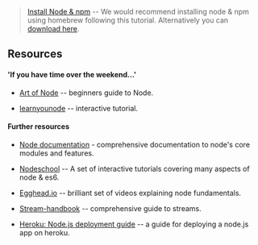 
> [Install Node & npm](https://changelog.com/posts/install-node-js-with-homebrew-on-os-x) -- We would recommend installing node & npm using homebrew following this tutorial. Alternatively you can [download here](https://nodejs.org/en/).

## Resources

#### 'If you have time over the weekend...'
* [Art of Node](https://github.com/maxogden/art-of-node#the-art-of-node) -- beginners guide to Node.

* [learnyounode](https://github.com/workshopper/learnyounode) -- interactive tutorial.

#### Further resources

* [Node documentation](https://nodejs.org/api/) - comprehensive documentation to node's core modules
and features.

* [Nodeschool](https://nodeschool.io/) -- A set of interactive tutorials covering many aspects of node & es6.

* [Egghead.io](https://egghead.io/courses/introduction-to-node-the-fundamentals) -- brilliant set of videos explaining node fundamentals.

* [Stream-handbook](https://github.com/substack/stream-handbook) -- comprehensive guide to streams.

* [Heroku: Node.js deployment guide](https://devcenter.heroku.com/articles/getting-started-with-nodejs#introduction) -- a guide for deploying a node.js app on heroku.
